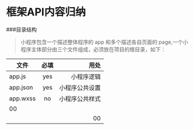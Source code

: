 # 框架API内容归纳

 ###目录结构 
 
  > 小程序包含一个描述整体程序的 app 和多个描述各自页面的 page,一个小程序主体部分由三个文件组成，必须放在项目的根目录，如下：
  
  | 文件 | 必填 | 用处 |
  | ------------- |:-------------:| -----:|
  | app.js | yes | 小程序逻辑 |
  | app.json | yes | 小程序公共设置 |
  | app.wxss | no | 小程序公共样式 |
  | 00 |
  |||00|

